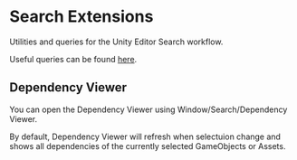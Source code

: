 # Search Extensions

Utilities and queries for the Unity Editor Search workflow.

Useful queries can be found [here](queries.md).

## Dependency Viewer

You can open the Dependency Viewer using Window/Search/Dependency Viewer.

By default, Dependency Viewer will refresh when selectuion change and shows all dependencies of the currently selected GameObjects or Assets.